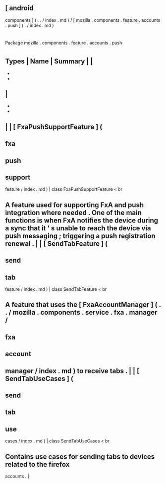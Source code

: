 [
android
-
components
]
(
.
.
/
index
.
md
)
/
[
mozilla
.
components
.
feature
.
accounts
.
push
]
(
.
/
index
.
md
)
#
#
Package
mozilla
.
components
.
feature
.
accounts
.
push
#
#
#
Types
|
Name
|
Summary
|
|
-
-
-
|
-
-
-
|
|
[
FxaPushSupportFeature
]
(
-
fxa
-
push
-
support
-
feature
/
index
.
md
)
|
class
FxaPushSupportFeature
<
br
>
A
feature
used
for
supporting
FxA
and
push
integration
where
needed
.
One
of
the
main
functions
is
when
FxA
notifies
the
device
during
a
sync
that
it
'
s
unable
to
reach
the
device
via
push
messaging
;
triggering
a
push
registration
renewal
.
|
|
[
SendTabFeature
]
(
-
send
-
tab
-
feature
/
index
.
md
)
|
class
SendTabFeature
<
br
>
A
feature
that
uses
the
[
FxaAccountManager
]
(
.
.
/
mozilla
.
components
.
service
.
fxa
.
manager
/
-
fxa
-
account
-
manager
/
index
.
md
)
to
receive
tabs
.
|
|
[
SendTabUseCases
]
(
-
send
-
tab
-
use
-
cases
/
index
.
md
)
|
class
SendTabUseCases
<
br
>
Contains
use
cases
for
sending
tabs
to
devices
related
to
the
firefox
-
accounts
.
|
